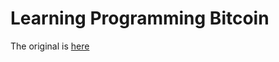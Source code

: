 # Learning Programming Bitcoin

The original is [here](https://github.com/jimmysong/programmingbitcoin)